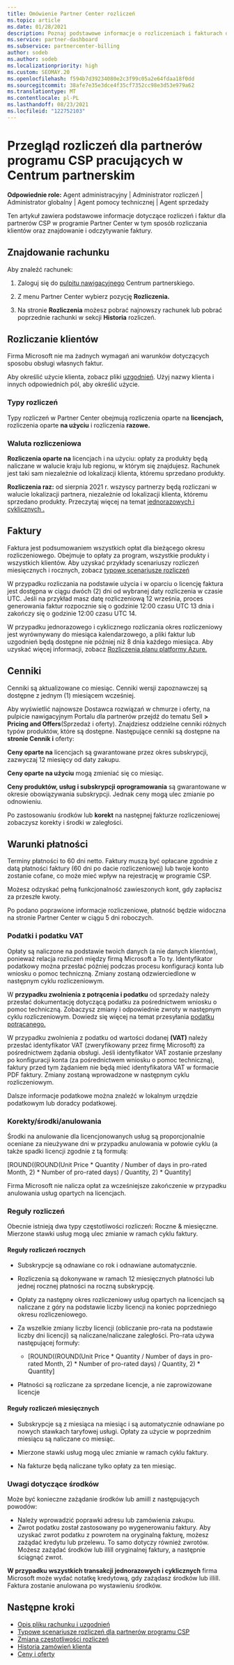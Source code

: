 ```yaml
---
title: Omówienie Partner Center rozliczeń
ms.topic: article
ms.date: 01/28/2021
description: Poznaj podstawowe informacje o rozliczeniach i fakturach dla partnerów CSP w Partner Center. Zawiera informacje o tym, jak rozliczać klientów oraz jak znaleźć i odczytać fakturę.
ms.service: partner-dashboard
ms.subservice: partnercenter-billing
author: sodeb
ms.author: sodeb
ms.localizationpriority: high
ms.custom: SEOMAY.20
ms.openlocfilehash: f594b7d39234080e2c3f99c05a2e64fdaa18f0dd
ms.sourcegitcommit: 38afe7e35e3dce4f35cf7352cc98e3d53e979a62
ms.translationtype: MT
ms.contentlocale: pl-PL
ms.lasthandoff: 08/23/2021
ms.locfileid: "122752103"
---
```

# <a name="billing-overview-for-csp-program-partners-working-in-partner-center"></a>Przegląd rozliczeń dla partnerów programu CSP pracujących w Centrum partnerskim 

**Odpowiednie role:** Agent administracyjny | Administrator rozliczeń | Administrator globalny | Agent pomocy technicznej | Agent sprzedaży

Ten artykuł zawiera podstawowe informacje dotyczące rozliczeń i faktur dla partnerów CSP w programie Partner Center w tym sposób rozliczania klientów oraz znajdowanie i odczytywanie faktury.


## <a name="find-your-bill"></a>Znajdowanie rachunku

Aby znaleźć rachunek:

1. Zaloguj się do [pulpitu nawigacyjnego](https://partner.microsoft.com/dashboard/home) Centrum partnerskiego.

2. Z menu Partner Center wybierz pozycję **Rozliczenia.**

3. Na stronie **Rozliczenia** możesz pobrać najnowszy rachunek lub pobrać poprzednie rachunki w sekcji **Historia** rozliczeń.

## <a name="bill-your-customers"></a>Rozliczanie klientów

Firma Microsoft nie ma żadnych wymagań ani warunków dotyczących sposobu obsługi własnych faktur.

Aby określić użycie klienta, zobacz pliki [uzgodnień](#find-your-bill). Użyj nazwy klienta i innych odpowiednich pól, aby określić użycie.

### <a name="billing-types"></a>Typy rozliczeń

Typy rozliczeń w Partner Center obejmują rozliczenia oparte na **licencjach,** rozliczenia oparte **na użyciu** i rozliczenia **razowe.** 

### <a name="billing-currency"></a>Waluta rozliczeniowa

**Rozliczenia oparte na** licencjach i na użyciu: opłaty za produkty będą naliczane w walucie kraju lub regionu, w którym się znajdujesz. Rachunek jest taki sam niezależnie od lokalizacji klienta, któremu sprzedano produkty.

**Rozliczenia raz:** od sierpnia 2021 r. wszyscy partnerzy będą rozliczani w walucie lokalizacji partnera, niezależnie od lokalizacji klienta, któremu sprzedano produkty. Przeczytaj więcej na temat [jednorazowych i cyklicznych .](azure-plan-billing.md) 

## <a name="invoices"></a>Faktury

Faktura jest podsumowaniem wszystkich opłat dla bieżącego okresu rozliczeniowego. Obejmuje to opłaty za program, wszystkie produkty i wszystkich klientów. Aby uzyskać przykłady scenariuszy rozliczeń miesięcznych i rocznych, zobacz [typowe scenariusze rozliczeń](common-billing-scenarios.md)

W przypadku rozliczania na podstawie użycia i w oparciu o licencję faktura jest dostępna w ciągu dwóch (2) dni od wybranej daty rozliczenia w czasie UTC. Jeśli na przykład masz datę rozliczeniową 12 września, proces generowania faktur rozpocznie się o godzinie 12:00 czasu UTC 13 dnia i zakończy się o godzinie 12:00 czasu UTC 14. 

W przypadku jednorazowego i cyklicznego rozliczania okres rozliczeniowy jest wyrównywany do miesiąca kalendarzowego, a pliki faktur lub uzgodnień będą dostępne nie później niż 8 dnia każdego miesiąca. Aby uzyskać więcej informacji, zobacz [Rozliczenia planu platformy Azure.](azure-plan-billing.md) 

## <a name="price-lists"></a>Cenniki

Cenniki są aktualizowane co miesiąc. Cenniki wersji zapoznawczej są dostępne z jednym (1) miesiącem wcześniej.

Aby wyświetlić najnowsze Dostawca rozwiązań w chmurze i oferty, na pulpicie nawigacyjnym Portalu dla partnerów przejdź do tematu Sell **> Pricing and Offers**(Sprzedaż i oferty). Znajdziesz oddzielne cenniki różnych typów produktów, które są dostępne. Następujące cenniki są dostępne na **stronie Cennik i** oferty:

**Ceny oparte na** licencjach są gwarantowane przez okres subskrypcji, zazwyczaj 12 miesięcy od daty zakupu. 

**Ceny oparte na użyciu** mogą zmieniać się co miesiąc.

**Ceny produktów, usług i subskrypcji oprogramowania** są gwarantowane w okresie obowiązywania subskrypcji. Jednak ceny mogą ulec zmianie po odnowieniu.

Po zastosowaniu środków lub  **korekt** na następnej fakturze rozliczeniowej zobaczysz korekty i środki w zaległości.

## <a name="payment-terms"></a>Warunki płatności

Terminy płatności to 60 dni netto. Faktury muszą być opłacane zgodnie z datą płatności faktury (60 dni po dacie rozliczeniowej) lub twoje konto zostanie cofane, co może mieć wpływ na rejestrację w programie CSP. 

Możesz odzyskać pełną funkcjonalność zawieszonych kont, gdy zapłacisz za przeszłe kwoty.

Po podano poprawione informacje rozliczeniowe, płatność będzie widoczna na stronie Partner Center w ciągu 5 dni roboczych.

### <a name="taxes-and-vat"></a>Podatki i podatku VAT

Opłaty są naliczone na podstawie twoich danych (a nie danych klientów), ponieważ relacja rozliczeń między firmą Microsoft a To ty. Identyfikator podatkowy można przesłać później podczas procesu konfiguracji konta lub wniosku o pomoc techniczną. Zmiany zostaną odzwierciedlone w następnym cyklu rozliczeniowym.

W **przypadku zwolnienia z potrącenia i podatku** od sprzedaży należy przesłać dokumentację dotyczącą podatku za pośrednictwem wniosku o pomoc techniczną. Zobaczysz zmiany i odpowiednie zwroty w następnym cyklu rozliczeniowym. Dowiedz się więcej na temat przesyłania [podatku potrącanego.](withholding-tax-credit-form.md) 

W przypadku zwolnienia z podatku od wartości dodanej **(VAT)** należy przesłać identyfikator VAT (zweryfikowany przez firmę Microsoft) za pośrednictwem żądania obsługi.  Jeśli identyfikator VAT zostanie przesłany po konfiguracji konta (za pośrednictwem wniosku o pomoc techniczną), faktury przed tym żądaniem nie będą mieć identyfikatora VAT w formacie PDF faktury. Zmiany zostaną wprowadzone w następnym cyklu rozliczeniowym.

Dalsze informacje podatkowe można znaleźć w lokalnym urzędzie podatkowym lub doradcy podatkowej.

### <a name="adjustmentscreditscancellations"></a>Korekty/środki/anulowania

Środki na anulowanie dla licencjonowanych usług są proporcjonalnie oceniane za nieużywane dni w przypadku anulowania w połowie cyklu (a także spadki licencji zgodnie z tą formułą:

[ROUND((ROUND(Unit Price * Quantity / Number of days in pro-rated Month, 2) * Number of pro-rated days) / Quantity, 2) * Quantity] 

Firma Microsoft nie nalicza opłat za wcześniejsze zakończenie w przypadku anulowania usług opartych na licencjach.

### <a name="billing-rules"></a>Reguły rozliczeń

Obecnie istnieją dwa typy częstotliwości rozliczeń: Roczne & miesięczne.  
Mierzone stawki usług mogą ulec zmianie w ramach cyklu faktury.

#### <a name="annual-billing-rules"></a>Reguły rozliczeń rocznych 

- Subskrypcje są odnawiane co rok i odnawiane automatycznie.  

- Rozliczenia są dokonywane w ramach 12 miesięcznych płatności lub jednej rocznej płatności na roczną subskrypcję. 

- Opłaty za następny okres rozliczeniowy usług opartych na licencjach są naliczane z góry na podstawie liczby licencji na koniec poprzedniego okresu rozliczeniowego. 

- Za wszelkie zmiany liczby licencji (obliczanie pro-rata na podstawie liczby dni licencji) są naliczane/naliczane zaległości. Pro-rata używa następującej formuły: 

  - [ROUND((ROUND(Unit Price * Quantity / Number of days in pro-rated Month, 2) * Number of pro-rated days) / Quantity, 2) * Quantity] 

- Płatności są rozliczane za sprzedane licencje, a nie zaprowizowane licencje 

#### <a name="monthly-billing-rules"></a>Reguły rozliczeń miesięcznych 

- Subskrypcje są z miesiąca na miesiąc i są automatycznie odnawiane po nowych stawkach taryfowej usługi. Opłaty za użycie w poprzednim miesiącu są naliczane co miesiąc. 

- Mierzone stawki usług mogą ulec zmianie w ramach cyklu faktury. 

- Na fakturze będą naliczane tylko opłaty za ten miesiąc. 


### <a name="credit-notes"></a>Uwagi dotyczące środków

Może być konieczne zażądanie środków lub amiill z następujących powodów:

- Należy wprowadzić poprawki adresu lub zamówienia zakupu.
- Zwrot podatku został zastosowany po wygenerowaniu faktury. Aby uzyskać zwrot podatku z powrotem na oryginalną fakturę, możesz zażądać kredytu lub przelewu. To samo dotyczy również zwrotów. Możesz zażądać środków lub illill oryginalnej faktury, a następnie ściągnąć zwrot.

**W przypadku wszystkich transakcji jednorazowych i cyklicznych** firma Microsoft może wydać notatkę kredytową, gdy zażądasz środków lub illill. Faktura zostanie anulowana po wystawieniu środków. 

## <a name="next-steps"></a>Następne kroki

- [Opis pliku rachunku i uzgodnień](read-your-bill.md)
- [Typowe scenariusze rozliczeń dla partnerów programu CSP](common-billing-scenarios.md)
- [Zmiana częstotliwości rozliczeń](common-billing-scenarios.md)
- [Historia zamówień klienta](csp-offers.md) 
- [Ceny i oferty](pricing-and-offers.md)
